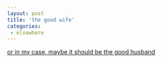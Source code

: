 ```yaml
---
layout: post
title: 'the good wife'
categories:
 - elsewhere
---
```


<a href="http://www.theyblinked.com/blog/images/fromkim.jpg">or in my case, maybe it should be the good husband</a>

